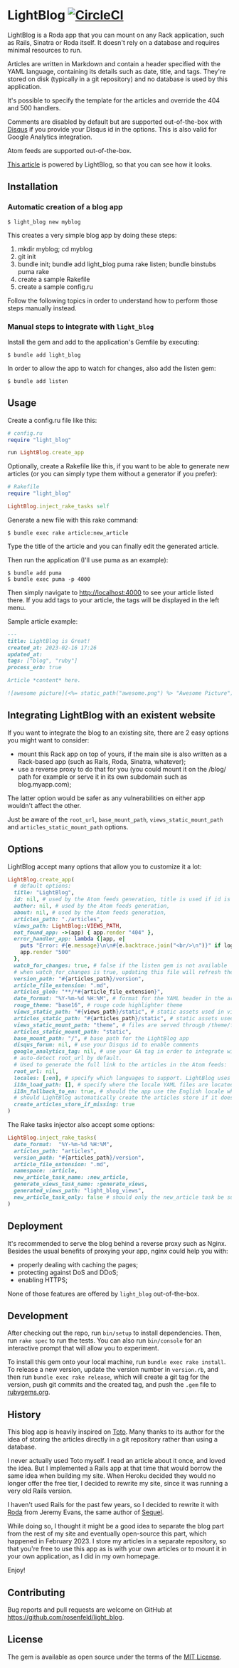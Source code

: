 # LightBlog [![CircleCI](https://dl.circleci.com/status-badge/img/gh/rosenfeld/light_blog/tree/main.svg?style=svg)](https://dl.circleci.com/status-badge/redirect/gh/rosenfeld/light_blog/tree/main)

LightBlog is a Roda app that you can mount on any Rack application, such as Rails, Sinatra or
Roda itself. It doesn't rely on a database and requires minimal resources to run.

Articles are written in Markdown and contain a header specified with the YAML language,
containing its details such as date, title, and tags. They're stored on disk (typically in
a git repository) and no database is used by this application.

It's possible to specify the template for the articles and override the 404 and 500 handlers.

Comments are disabled by default but are supported out-of-the-box with
[Disqus](https://disqus.com/) if you provide your Disqus id in the options. This is also valid
for Google Analytics integration.

Atom feeds are supported out-of-the-box.

[This article](https://rosenfeld.page/articles/2023_03_01_lightblog_a_file_based_blog_app) is
powered by LightBlog, so that you can see how it looks.

## Installation

### Automatic creation of a blog app

    $ light_blog new myblog

This creates a very simple blog app by doing these steps:

1. mkdir myblog; cd myblog
2. git init
3. bundle init; bundle add light\_blog puma rake listen; bundle binstubs puma rake
4. create a sample Rakefile
5. create a sample config.ru

Follow the following topics in order to understand how to perform those steps manually
instead.

### Manual steps to integrate with `light_blog`

Install the gem and add to the application's Gemfile by executing:

    $ bundle add light_blog

In order to allow the app to watch for changes, also add the listen gem:

    $ bundle add listen

## Usage

Create a config.ru file like this:

```ruby
# config.ru
require "light_blog"

run LightBlog.create_app
```

Optionally, create a Rakefile like this, if you want to be able to generate new articles
(or you can simply type them without a generator if you prefer):

```ruby
# Rakefile
require "light_blog"

LightBlog.inject_rake_tasks self
```

Generate a new file with this rake command:

    $ bundle exec rake article:new_article

Type the title of the article and you can finally edit the generated article.

Then run the application (I'll use puma as an example):

    $ bundle add puma
    $ bundle exec puma -p 4000

Then simply navigate to [http://localhost:4000](http://localhost:4000) to see your article
listed there. If you add tags to your article, the tags will be displayed in the left menu.

Sample article example:

```markdown
---
title: LightBlog is Great!
created_at: 2023-02-16 17:26
updated_at:
tags: ["blog", "ruby"]
process_erb: true

Article *content* here.

![awesome picture](<%= static_path("awesome.png") %> "Awesome Picture")
```

## Integrating LightBlog with an existent website

If you want to integrate the blog to an existing site, there are 2 easy options you might want
to consider:

* mount this Rack app on top of yours, if the main site is also written as a Rack-based app
(such as Rails, Roda, Sinatra, whatever);
* use a reverse proxy to do that for you (you could mount it on the /blog/ path for example or
serve it in its own subdomain such as blog.myapp.com);

The latter option would be safer as any vulnerabilities on either app wouldn't affect the other.

Just be aware of the `root_url`, `base_mount_path`, `views_static_mount_path` and
`articles_static_mount_path` options.

## Options

LightBlog accept many options that allow you to customize it a lot:

```ruby
LightBlog.create_app(
  # default options:
  title: "LightBlog",
  id: nil, # used by the Atom feeds generation, title is used if id is nil
  author: nil, # used by the Atom feeds generation,
  about: nil, # used by the Atom feeds generation,
  articles_path: "./articles",
  views_path: LightBlog::VIEWS_PATH,
  not_found_app: ->(app) { app.render "404" },
  error_handler_app: lambda {|app, e|
    puts "Error: #{e.message}\n\n#{e.backtrace.join("<br/>\n")}" if log_errors
    app.render "500"
  },
  watch_for_changes: true, # false if the listen gem is not available
  # when watch_for_changes is true, updating this file will refresh the articles collection:
  version_path: "#{articles_path}/version",
  article_file_extension: ".md",
  articles_glob: "**/*#{article_file_extension}",
  date_format: "%Y-%m-%d %H:%M", # format for the YAML header in the article
  rouge_theme: "base16", # rouge code highlighter theme
  views_static_path: "#{views_path}/static", # static assets used in views
  articles_static_path: "#{articles_path}/static", # static assets used in articles
  views_static_mount_path: "theme", # files are served through /theme/file-path
  articles_static_mount_path: "static",
  base_mount_path: "/", # base path for the LightBlog app
  disqus_forum: nil, # use your Disqus id to enable comments
  google_analytics_tag: nil, # use your GA tag in order to integrate with Google Analytics
  # auto-detect root_url by default.
  # Used to generate the full link to the articles in the Atom feeds:
  root_url: nil,
  locales: [:en], # specify which languages to support. LightBlog uses the i18n gem
  i18n_load_path: [], # specify where the locale YAML files are located
  i18n_fallback_to_en: true, # should the app use the English locale when translation is missing?
  # should LightBlog automatically create the articles store if it doesn't exist?
  create_articles_store_if_missing: true
)
```

The Rake tasks injector also accept some options:

```ruby
LightBlog.inject_rake_tasks(
  date_format:  "%Y-%m-%d %H:%M",
  articles_path: "articles",
  version_path: "#{articles_path}/version",
  article_file_extension: ".md",
  namespace: :article,
  new_article_task_name: :new_article,
  generate_views_task_name: :generate_views,
  generated_views_path: "light_blog_views",
  new_article_task_only: false # should only the new_article task be supported?
)
```


## Deployment

It's recommended to serve the blog behind a reverse proxy such as Nginx. Besides the usual
benefits of proxying your app, nginx could help you with:

* properly dealing with caching the pages;
* protecting against DoS and DDoS;
* enabling HTTPS;

None of those features are offered by `light_blog` out-of-the-box.

## Development

After checking out the repo, run `bin/setup` to install dependencies. Then, run `rake spec` to
run the tests. You can also run `bin/console` for an interactive prompt that will allow you to
experiment.

To install this gem onto your local machine, run `bundle exec rake install`. To release a new
version, update the version number in `version.rb`, and then run `bundle exec rake release`,
which will create a git tag for the version, push git commits and the created tag, and push
the `.gem` file to [rubygems.org](https://rubygems.org).

## History

This blog app is heavily inspired on [Toto](https://github.com/cloudhead/toto). Many thanks to
its author for the idea of storing the articles directly in a git repository rather than using
a database.

I never actually used Toto myself. I read an article about it once, and loved the idea. But I
implemented a Rails app at that time that would borrow the same idea when building my site.
When Heroku decided they would no longer offer the free tier, I decided to rewrite my site,
since it was running a very old Rails version.

I haven't used Rails for the past few years, so I decided to rewrite it with
[Roda](https://github.com/jeremyevans/roda) from Jeremy Evans, the same author of
[Sequel](https://sequel.jeremyevans.net/).

While doing so, I thought it might be a good idea to separate the blog part from the rest of my
site and eventually open-source this part, which happened in February 2023. I store my articles
in a separate repository, so that you're free to use this app as is with your own articles
or to mount it in your own application, as I did in my own homepage.

Enjoy!

## Contributing

Bug reports and pull requests are welcome on GitHub at https://github.com/rosenfeld/light_blog.

## License

The gem is available as open source under the terms of the [MIT License](https://opensource.org/licenses/MIT).
